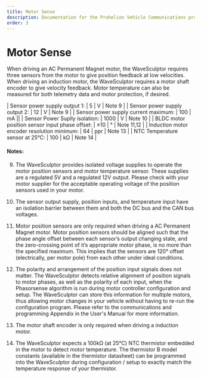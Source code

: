 ```yaml
---
title: Motor Sense
description: Documentation for the Prohelion Vehicle Communications protocol
order: 3
---
```


# Motor Sense

When driving an AC Permanent Magnet motor, the WaveSculptor requires three sensors from the motor to give position feedback at low velocities.  When driving an induction motor, the WaveSculptor requires a motor shaft encoder to give velocity feedback.  Motor temperature can also be measured for both telemetry data and motor protection, if desired.

| Sensor power supply output 1:	 | 5 | V | Note 9 |
| Sensor power supply output 2: | 12 | V | Note 9 |
| Sensor power supply current maximum: |  100 | mA ||
| Sensor Power Suplly isolation: | 1000 | V | Note 10 |
| BLDC motor position sensor input phase offset: | ±10 | ° | Note 11,12 |
| Induction motor encoder resolution minimum: | 64 | ppr | Note 13 |
| NTC Temperature sensor at 25°C: | 100 | kΩ | Note 14 |

#### Notes:

9)  The WaveSculptor provides isolated voltage supplies to operate the motor position sensors and motor temperature sensor.  These supplies are a regulated 5V and a regulated 12V output.  Please check with your motor supplier for the acceptable operating voltage of the position sensors used in your motor.

10) The sensor output supply, position inputs, and temperature input have an isolation barrier between them and both the DC bus and the CAN bus voltages.

11) Motor position sensors are only required when driving a AC Permanent Magnet motor.  Motor position sensors should be aligned such that the phase angle offset between each sensor’s output changing state, and the zero-crossing point of it’s appropriate motor phase, is no more than the specified maximum. This implies that the sensors are 120° offset (electrically, per motor pole) from each other under ideal conditions.

12) The polarity and arrangement of the position input signals does not matter. The WaveSculptor detects relative alignment of position signals to motor phases, as well as the polarity of each input, when the Phasorsense algorithm is run during motor controller configuration and setup.  The WaveSculptor can store this information for multiple motors, thus allowing motor changes in your vehicle without having to re-run the configuration program.  Please refer to the communications and programming Appendix in the User's Manual for more information.

13) The motor shaft encoder is only required when driving a induction motor.

14) The WaveSculptor expects a 100kΩ (at 25°C) NTC thermistor embedded in the motor to detect motor temperature.  The thermistor B model constants (available in the thermistor datasheet) can be programmed into the WaveSculptor during configuration / setup to exactly match the temperature response of your thermistor.
